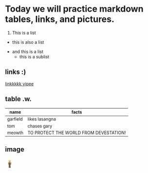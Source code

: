 # Today we will practice markdown tables, links, and pictures.

1. This is a list
- this is also a list
* and this is a list
	* this is a sublist

## links :)
[linkkkkk yipee](https://example.com) 

## table .w.
 | name | facts | 
 | --- | --- | 
 | garfield | likes lasangna | 
 | tom | chases gary | 
 | meowth | TO PROTECT THE WORLD FROM DEVESTATION! | 

## image

![athan](athan.png)

